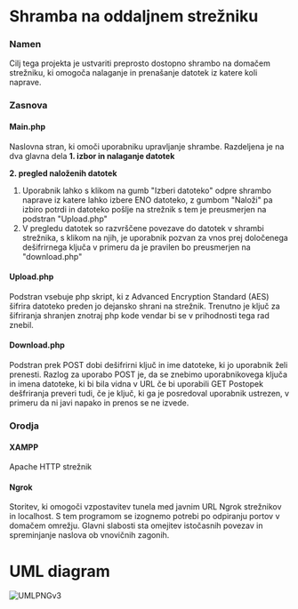 # Shramba na oddaljnem strežniku

### Namen
Cilj tega projekta je ustvariti preprosto dostopno shrambo na domačem strežniku, ki omogoča nalaganje in prenašanje datotek iz katere koli naprave.

### Zasnova
#### Main.php
Naslovna stran, ki omoči uporabniku upravljanje shrambe. Razdeljena je na dva glavna dela 
**1. izbor in nalaganje datotek**

**2. pregled naloženih datotek**

  
  1. Uporabnik lahko s klikom na gumb "Izberi datoteko" odpre shrambo naprave iz katere lahko izbere ENO datoteko, z gumbom "Naloži" pa izbiro potrdi in datoteko pošlje na strežnik s tem je preusmerjen na podstran "Upload.php"
  2. V pregledu datotek so razvrščene povezave do datotek v shrambi strežnika, s klikom na njih, je uporabnik pozvan za vnos prej določenega dešifrirnega ključa v primeru da je pravilen bo preusmerjen na "download.php"

#### Upload.php
Podstran vsebuje php skript, ki z Advanced Encryption Standard (AES) šifrira datoteko preden jo dejansko shrani na strežnik. Trenutno je ključ za šifriranja shranjen znotraj php kode vendar bi se v prihodnosti tega rad znebil.

#### Download.php
Podstran prek POST dobi dešifrirni ključ in ime datoteke, ki jo uporabnik želi prenesti. Razlog za uporabo POST je, da se znebimo uporabnikovega ključa in imena datoteke, ki bi bila vidna v URL če bi uporabili GET
Postopek dešfriranja preveri tudi, če je ključ, ki ga je posredoval uporabnik ustrezen, v primeru da ni javi napako in prenos se ne izvede.

### Orodja
#### XAMPP 
Apache HTTP strežnik
#### Ngrok 
Storitev, ki omogoči vzpostavitev tunela med javnim URL Ngrok strežnikov in localhost. S tem programom se izognemo potrebi po odpiranju portov v domačem omrežju. Glavni slabosti sta omejitev istočasnih povezav in spreminjanje naslova ob vnovičnih zagonih.

# UML diagram
![UMLPNGv3](https://github.com/NPodrekar/Projekt/assets/147034104/5ec6af92-6b1d-4ff2-97be-c6ef8332d866)
